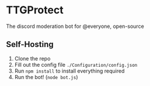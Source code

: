 # TTGProtect
The discord moderation bot for @everyone, open-source

## Self-Hosting
1. Clone the repo
2. Fill out the config file `./Configuration/config.json`
3. Run `npm install` to install everything required
4. Run the bot! (`node bot.js`)

